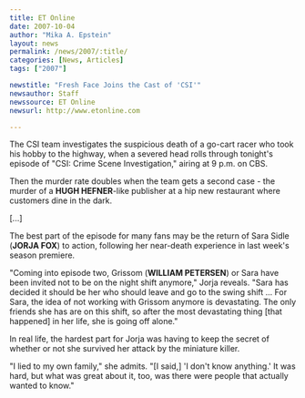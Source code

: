 ```yaml
---
title: ET Online
date: 2007-10-04
author: "Mika A. Epstein"
layout: news
permalink: /news/2007/:title/
categories: [News, Articles]
tags: ["2007"]

newstitle: "Fresh Face Joins the Cast of 'CSI'"
newsauthor: Staff
newssource: ET Online
newsurl: http://www.etonline.com

---
```


The CSI team investigates the suspicious death of a go-cart racer who took his hobby to the highway, when a severed head rolls through tonight's episode of "CSI: Crime Scene Investigation," airing at 9 p.m. on CBS.

Then the murder rate doubles when the team gets a second case - the murder of a **HUGH HEFNER**-like publisher at a hip new restaurant where customers dine in the dark.

[...]

The best part of the episode for many fans may be the return of Sara Sidle (**JORJA FOX**) to action, following her near-death experience in last week's season premiere.

"Coming into episode two, Grissom (**WILLIAM PETERSEN**) or Sara have been invited not to be on the night shift anymore," Jorja reveals. "Sara has decided it should be her who should leave and go to the swing shift ... For Sara, the idea of not working with Grissom anymore is devastating. The only friends she has are on this shift, so after the most devastating thing [that happened] in her life, she is going off alone."

In real life, the hardest part for Jorja was having to keep the secret of whether or not she survived her attack by the miniature killer.

"I lied to my own family," she admits. "[I said,] 'I don't know anything.' It was hard, but what was great about it, too, was there were people that actually wanted to know."
